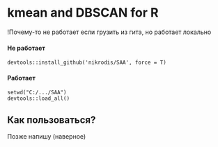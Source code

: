 # kmean and DBSCAN for R

!Почему-то не работает если грузить из гита, но работает локально
 
 #### Не работает
    devtools::install_github('nikrodis/SAA', force = T)
 #### Работает
    setwd("C:/.../SAA") 
    devtools::load_all()
## Как пользоваться?

Позже напишу (наверное)
